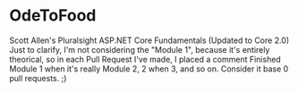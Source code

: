 # OdeToFood
Scott Allen's Pluralsight ASP.NET Core Fundamentals (Updated to Core 2.0)
Just to clarify, I'm not considering the "Module 1", because it's entirely theorical, so in each Pull Request I've made, I placed a comment Finished Module 1 when it's really Module 2, 2 when 3, and so on. Consider it base 0 pull requests. ;)